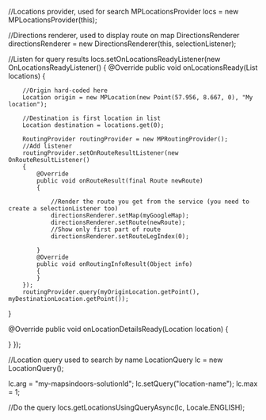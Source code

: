 
//Locations provider, used for search
MPLocationsProvider locs = new MPLocationsProvider(this);

//Directions renderer, used to display route on map
DirectionsRenderer directionsRenderer = new DirectionsRenderer(this, selectionListener); 
                
//Listen for query results
locs.setOnLocationsReadyListener(new OnLocationsReadyListener() {
    @Override
    public void onLocationsReady(List<Location> locations) {

        //Origin hard-coded here
        Location origin = new MPLocation(new Point(57.956, 8.667, 0), "My location");
        
        //Destination is first location in list
        Location destination = locations.get(0);

        RoutingProvider routingProvider = new MPRoutingProvider();
        //Add listener
        routingProvider.setOnRouteResultListener(new OnRouteResultListener() 
        {
            @Override
            public void onRouteResult(final Route newRoute)
            {
                
                //Render the route you get from the service (you need to create a selectionListener too)
                directionsRenderer.setMap(myGoogleMap); 
                directionsRenderer.setRoute(newRoute); 
                //Show only first part of route
                directionsRenderer.setRouteLegIndex(0);
            
            }
            @Override
            public void onRoutingInfoResult(Object info)
            {
            }
        });
        routingProvider.query(myOriginLocation.getPoint(), myDestinationLocation.getPoint());
   }
 
   @Override
   public void onLocationDetailsReady(Location location) {
 
   }
});

//Location query used to search by name
LocationQuery lc = new LocationQuery();

lc.arg = "my-mapsindoors-solutionId";
lc.setQuery("location-name");
lc.max = 1;

//Do the query
locs.getLocationsUsingQueryAsync(lc, Locale.ENGLISH);


